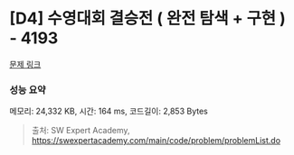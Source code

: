 # [D4] 수영대회 결승전 ( 완전 탐색 + 구현 ) - 4193 

[문제 링크](https://swexpertacademy.com/main/code/problem/problemDetail.do?contestProbId=AWKaG6_6AGQDFARV) 

### 성능 요약

메모리: 24,332 KB, 시간: 164 ms, 코드길이: 2,853 Bytes



> 출처: SW Expert Academy, https://swexpertacademy.com/main/code/problem/problemList.do